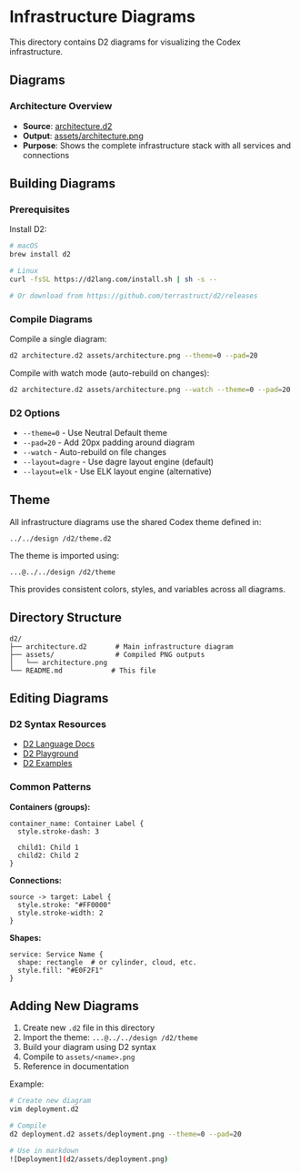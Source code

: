 # Infrastructure Diagrams

This directory contains D2 diagrams for visualizing the Codex infrastructure.

## Diagrams

### Architecture Overview
- **Source**: [architecture.d2](architecture.d2)
- **Output**: [assets/architecture.png](assets/architecture.png)
- **Purpose**: Shows the complete infrastructure stack with all services and connections

## Building Diagrams

### Prerequisites
Install D2:
```bash
# macOS
brew install d2

# Linux
curl -fsSL https://d2lang.com/install.sh | sh -s --

# Or download from https://github.com/terrastruct/d2/releases
```

### Compile Diagrams

Compile a single diagram:
```bash
d2 architecture.d2 assets/architecture.png --theme=0 --pad=20
```

Compile with watch mode (auto-rebuild on changes):
```bash
d2 architecture.d2 assets/architecture.png --watch --theme=0 --pad=20
```

### D2 Options

- `--theme=0` - Use Neutral Default theme
- `--pad=20` - Add 20px padding around diagram
- `--watch` - Auto-rebuild on file changes
- `--layout=dagre` - Use dagre layout engine (default)
- `--layout=elk` - Use ELK layout engine (alternative)

## Theme

All infrastructure diagrams use the shared Codex theme defined in:
```
../../design /d2/theme.d2
```

The theme is imported using:
```d2
...@../../design /d2/theme
```

This provides consistent colors, styles, and variables across all diagrams.

## Directory Structure

```
d2/
├── architecture.d2       # Main infrastructure diagram
├── assets/               # Compiled PNG outputs
│   └── architecture.png
└── README.md            # This file
```

## Editing Diagrams

### D2 Syntax Resources
- [D2 Language Docs](https://d2lang.com/)
- [D2 Playground](https://play.d2lang.com/)
- [D2 Examples](https://github.com/terrastruct/d2/tree/master/docs/examples)

### Common Patterns

**Containers (groups):**
```d2
container_name: Container Label {
  style.stroke-dash: 3

  child1: Child 1
  child2: Child 2
}
```

**Connections:**
```d2
source -> target: Label {
  style.stroke: "#FF0000"
  style.stroke-width: 2
}
```

**Shapes:**
```d2
service: Service Name {
  shape: rectangle  # or cylinder, cloud, etc.
  style.fill: "#E0F2F1"
}
```

## Adding New Diagrams

1. Create new `.d2` file in this directory
2. Import the theme: `...@../../design /d2/theme`
3. Build your diagram using D2 syntax
4. Compile to `assets/<name>.png`
5. Reference in documentation

Example:
```bash
# Create new diagram
vim deployment.d2

# Compile
d2 deployment.d2 assets/deployment.png --theme=0 --pad=20

# Use in markdown
![Deployment](d2/assets/deployment.png)
```
